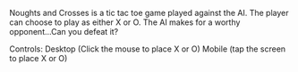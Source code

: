 Noughts and Crosses is a tic tac toe game played against the AI. The player can choose to play as either X or O. The AI makes for a worthy opponent...Can you defeat it?

Controls:
Desktop (Click the mouse to place X or O)
Mobile (tap the screen to place X or O)